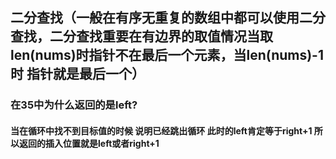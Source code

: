 ## 二分查找（一般在有序无重复的数组中都可以使用二分查找，二分查找重要在有边界的取值情况当取len(nums)时指针不在最后一个元素，当len(nums)-1时 指针就是最后一个）
### 在35中为什么返回的是left?
#### 当在循环中找不到目标值的时候 说明已经跳出循环 此时的left肯定等于right+1 所以返回的插入位置就是left或者right+1
